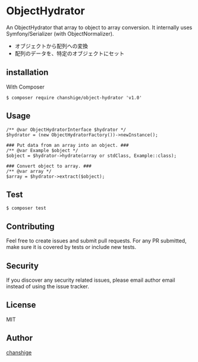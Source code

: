 # ObjectHydrator

An ObjectHydrator that array to object to array conversion. It internally uses Symfony/Serializer (with ObjectNormalizer).

- オブジェクトから配列への変換
- 配列のデータを、特定のオブジェクトにセット

## installation
With Composer

    $ composer require chanshige/object-hydrator 'v1.0'

## Usage

    /** @var ObjectHydratorInterface $hydrator */
    $hydrator = (new ObjectHydratorFactory())->newInstance();

    ### Put data from an array into an object. ###
    /** @var Example $object */
    $object = $hydrator->hydrate(array or stdClass, Example::class);
    
    ### Convert object to array. ###
    /** @var array */
    $array = $hydrator->extract($object);

## Test
    $ composer test

## Contributing
Feel free to create issues and submit pull requests. For any PR submitted, make sure it is covered by tests or include new tests.

## Security
If you discover any security related issues, please email author email instead of using the issue tracker.

## License
MIT

## Author
[chanshige](https://twitter.com/chanshige)
